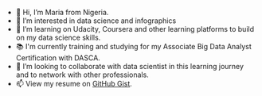 - 👋 Hi, I’m Maria from Nigeria.
- 👀 I’m interested in data science and infographics
- 🌱 I’m learning on Udacity, Coursera and other learning platforms to build on my data science skills.
- 📚 I'm currently training and studying for my Associate Big Data Analyst Certification with DASCA.
- 💞️ I’m looking to collaborate with data scientist in this learning journey and to network with other professionals.
- 📫 View my resume on [GitHub Gist](https://gist.github.com/Marhyah/0f5e9520d1cc863263bd72ee3fb780da).

<!---
Marhyah/Marhyah is a ✨ special ✨ repository because its `README.md` (this file) appears on your GitHub profile.
You can click the Preview link to take a look at your changes.
--->
